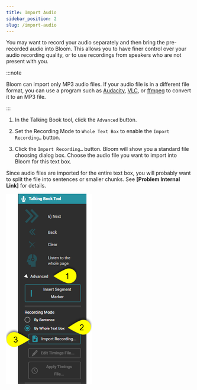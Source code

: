 ```yaml
---
title: Import Audio
sidebar_position: 2
slug: /import-audio
---
```




You may want to record your audio separately and then bring the pre-recorded audio into Bloom. This allows you to have finer control over your audio recording quality, or to use recordings from speakers who are not present with you. 


:::note

Bloom can import only MP3 audio files. If your audio file is in a different file format, you can use a program such as [Audacity](https://www.audacityteam.org/), [VLC](https://www.videolan.org/), or [ffmpeg](https://www.ffmpeg.org/) to convert it to an MP3 file. 

:::




<div class='notion-row'>
<div class='notion-column' style={{width: 'calc((100% - (min(32px, 4vw) * 1)) * 0.5)'}}>

1. In the Talking Book tool, click the `Advanced` button.

2. Set the Recording Mode to `Whole Text Box` to enable the `Import Recording…` button.

3. Click the `Import Recording…` button. Bloom will show you a standard file choosing dialog box. Choose the audio file you want to import into Bloom for this text box.


Since audio files are imported for the entire text box, you will probably want to split the file into sentences or smaller chunks. See **[Problem Internal Link]** for details. 



</div><div className='notion-spacer'></div>

<div class='notion-column' style={{width: 'calc((100% - (min(32px, 4vw) * 1)) * 0.5)'}}>


![](./import-audio.393c4f51-408d-4acc-b67b-8f3b7db6532c.png)


</div><div className='notion-spacer'></div>
</div>

